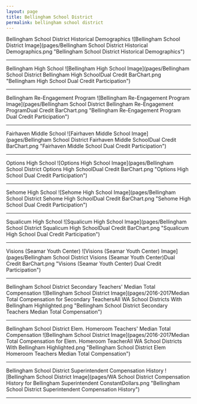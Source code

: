```yaml
---
layout: page
title: Bellingham School District
permalink: bellingham school district
---
```



Bellingham School District Historical Demographics
![Bellingham School District Image](pages/Bellingham School District Historical Demographics.png "Bellingham School District Historical Demographics")

___

Bellingham High School
![Bellingham High School Image](pages/Bellingham School District Bellingham High SchoolDual Credit BarChart.png "Bellingham High School Dual Credit Participation")

___

Bellingham Re-Engagement Program
![Bellingham Re-Engagement Program Image](pages/Bellingham School District Bellingham Re-Engagement ProgramDual Credit BarChart.png "Bellingham Re-Engagement Program Dual Credit Participation")

___

Fairhaven Middle School
![Fairhaven Middle School Image](pages/Bellingham School District Fairhaven Middle SchoolDual Credit BarChart.png "Fairhaven Middle School Dual Credit Participation")

___

Options High School
![Options High School Image](pages/Bellingham School District Options High SchoolDual Credit BarChart.png "Options High School Dual Credit Participation")

___

Sehome High School
![Sehome High School Image](pages/Bellingham School District Sehome High SchoolDual Credit BarChart.png "Sehome High School Dual Credit Participation")

___

Squalicum High School
![Squalicum High School Image](pages/Bellingham School District Squalicum High SchoolDual Credit BarChart.png "Squalicum High School Dual Credit Participation")

___

Visions (Seamar Youth Center)
![Visions (Seamar Youth Center) Image](pages/Bellingham School District Visions (Seamar Youth Center)Dual Credit BarChart.png "Visions (Seamar Youth Center) Dual Credit Participation")

___

Bellingham School District Secondary Teachers' Median Total Compensation
![Bellingham School District Image](pages/2016-2017Median Total Compensation for Secondary TeachersAll WA School Districts With Bellingham Highlighted.png "Bellingham School District Secondary Teachers Median Total Compensation")

___

Bellingham School District Elem. Homeroom Teachers' Median Total Compensation
![Bellingham School District Image](pages/2016-2017Median Total Compensation for Elem. Homeroom TeacherAll WA School Districts With Bellingham Highlighted.png "Bellingham School District Elem Homeroom Teachers Median Total Compensation")

___

Bellingham School District Superintendent Compensation History
![Bellingham School District Image](pages/WA School District Compensation History for Bellingham Superintendent ConstantDollars.png "Bellingham School District Superintendent Compensation History")

___

